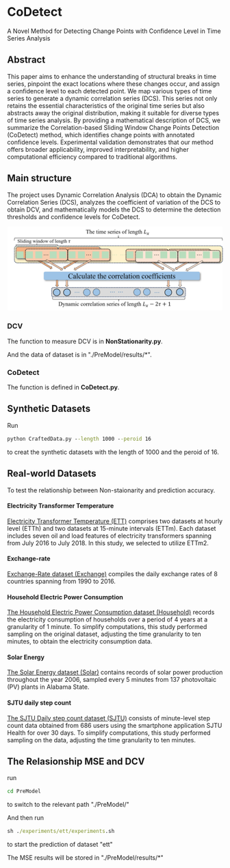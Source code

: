 # CoDetect

A Novel Method for Detecting Change Points with Confidence Level in Time Series Analysis

## Abstract

This paper aims to enhance the understanding of structural breaks in time series, pinpoint the exact locations where these changes occur, and assign a confidence level to each detected point. 
We map various types of time series to generate a dynamic correlation series (DCS). This series not only retains the essential characteristics of the original time series but also abstracts away the original distribution, making it suitable for diverse types of time series analysis.
By providing a mathematical description of DCS, we summarize the Correlation-based Sliding Window Change Points Detection (CoDetect) method, which identifies change points with annotated confidence levels. Experimental validation demonstrates that our method offers broader applicability, improved interpretability, and higher computational efficiency compared to traditional algorithms. 

## Main structure

The project uses Dynamic Correlation Analysis (DCA) to obtain the Dynamic Correlation Series (DCS), analyzes the coefficient of variation of the DCS to obtain DCV, and mathematically models the DCS to determine the detection thresholds and confidence levels for CoDetect. 

![](./DCA.png)

### DCV

The function to measure DCV is in **NonStationarity.py**.

And the data of dataset is in "./PreModel/results/*". 


### CoDetect

The function is defined in **CoDetect.py**. 


## Synthetic Datasets

Run 

```cmd
python CraftedData.py --length 1000 --peroid 16
```

to creat the synthetic datasets with the length of 1000 and the peroid of 16. 


## Real-world Datasets

To test the relationship between Non-staionarity and prediction accuracy. 

#### Electricity Transformer Temperature

[Electricity Transformer Temperature (ETT)](https://github.com/zhouhaoyi/ETDataset) comprises two datasets at hourly level (ETTh) and two datasets at 15-minute intervals (ETTm). 
Each dataset includes seven oil and load features of electricity transformers spanning from July 2016 to July 2018. In this study, we selected to utilize ETTm2.

#### Exchange-rate

[Exchange-Rate dataset (Exchange)](https://github.com/laiguokun/multivariate-time-series-data) compiles the daily exchange rates of 8 countries spanning from 1990 to 2016. 

#### Household Electric Power Consumption

[The Household Electric Power Consumption dataset (Household)](https://www.kaggle.com/datasets/uciml/electric-power-consumption-data-set) records the electricity consumption of households over a period of 4 years at a granularity of 1 minute. To simplify computations, this study performed sampling on the original dataset, adjusting the time granularity to ten minutes, to obtain the electricity consumption data. 

#### Solar Energy

[The Solar Energy dataset (Solar)](https://github.com/laiguokun/multivariate-time-series-data) contains records of solar power production throughout the year 2006, sampled every 5 minutes from 137 photovoltaic (PV) plants in Alabama State. 

#### SJTU daily step count

[The SJTU Daily step count dataset (SJTU)](https://doi.org/10.1186/s40537-024-00891-z) consists of minute-level step count data obtained from 686 users using the smartphone application SJTU Health for over 30 days. 
To simplify computations, this study performed sampling on the data, adjusting the time granularity to ten minutes. 

## The Relasionship MSE and DCV

run
```cmd
cd PreModel
```
to switch to the relevant path "./PreModel/"

And then run
```cmd
sh ./experiments/ett/experiments.sh
```
to start the prediction of dataset "ett"

The MSE results will be stored in "./PreModel/results/*"







